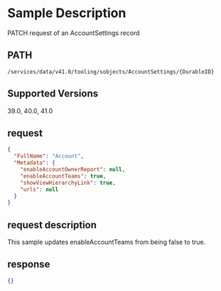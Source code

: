 # Sample Description
PATCH request of an AccountSettings record

## PATH
```
/services/data/v41.0/tooling/sobjects/AccountSettings/{DurableID}
```
## Supported Versions
39.0, 40.0, 41.0

## request
```json
{
  "FullName": "Account",
  "Metadata": {
    "enableAccountOwnerReport": null,
    "enableAccountTeams": true,
    "showViewHierarchyLink": true,
    "urls": null
  }
}
```

## request description
This sample updates enableAccountTeams from being false to true.

## response
```json
{}
```